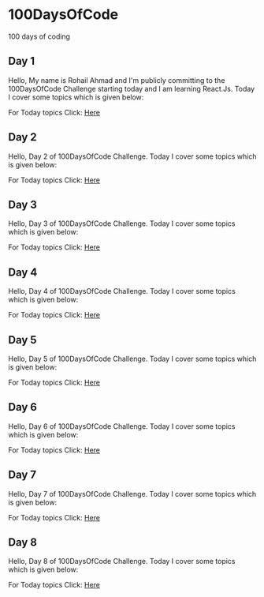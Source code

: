 # 100DaysOfCode
100 days of coding

## Day 1

Hello, My name is Rohail Ahmad and I'm publicly committing to the 100DaysOfCode Challenge starting today and I am learning React.Js.
Today I cover some topics which is given below:

For Today topics Click: [Here](Days/Day1.md)

## Day 2

Hello, 
Day 2 of 100DaysOfCode Challenge.
Today I cover some topics which is given below:

For Today topics Click: [Here](Days/Day2.md)

## Day 3

Hello, 
Day 3 of 100DaysOfCode Challenge.
Today I cover some topics which is given below:

For Today topics Click: [Here](Days/Day3.md)

## Day 4

Hello, 
Day 4 of 100DaysOfCode Challenge.
Today I cover some topics which is given below:

For Today topics Click: [Here](Days/Day4.md)

## Day 5

Hello, 
Day 5 of 100DaysOfCode Challenge.
Today I cover some topics which is given below:

For Today topics Click: [Here](Days/Day5.md)

## Day 6

Hello, 
Day 6 of 100DaysOfCode Challenge.
Today I cover some topics which is given below:

For Today topics Click: [Here](Days/Day6.md)

## Day 7

Hello, 
Day 7 of 100DaysOfCode Challenge.
Today I cover some topics which is given below:

For Today topics Click: [Here](Days/Day7.md)

## Day 8

Hello, 
Day 8 of 100DaysOfCode Challenge.
Today I cover some topics which is given below:

For Today topics Click: [Here](Days/Day8.md)